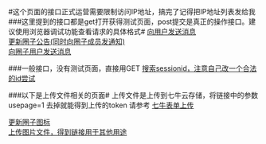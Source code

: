 #这个页面的接口正式运营需要限制访问IP地址，搞完了记得把IP地址列表发给我
###这里提到的接口都是get打开获得测试页面，post提交是真正的操作接口。建议使用浏览器调试功能查看请求的具体格式#
<a href="/operational_background/SendMessageToUser">向用户发送消息</a><br>
<a href="/operational_background/UpdateCircleBoard">更新圈子公告(同时向圈子成员发通知)</a><br>
<a href="/operational_background/SendMessageToCircleUser">向圈子用户发送消息</a><br>

###一般接口，没有测试页面，直接用GET
<a href="/operational_background/FindSession?sessionid=FJQoPSXJZahPsYk">搜索sessionid，注意自己改一个合法的id尝试</a><br>

###以下是上传文件相关的页面#
上传文件是上传到七牛云存储，将链接中的参数 usepage=1 去掉就能得到上传的token
请参考 <a href="http://developer.qiniu.com/docs/v6/api/overview/up/form-upload.html">七牛表单上传</a>

<a href="/operational_background/CircleIcon?usepage=1">更新圈子图标</a><br>
<a href="/operational_background/Image?usepage=1">上传图片文件，得到链接用于其他用途</a>
